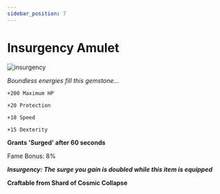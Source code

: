 ```yaml
---
sidebar_position: 7
---
```


# Insurgency Amulet

![insurgency](https://vwiki.valorserver.com/api/item/picture/insurgency%20amulet)

<i>Boundless energies fill this gemstone...</i>

    +200 Maximum HP
    
    +20 Protection
    
    +10 Speed
    
    +15 Dexterity
    
**Grants 'Surged' after 60 seconds**
   
Fame Bonus: 8%

***Insurgency: The surge you gain is doubled while this item is equipped***

**Craftable from Shard of Cosmic Collapse**
